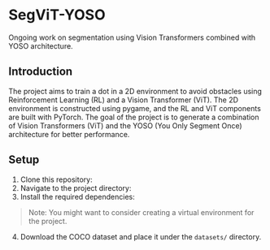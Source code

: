 # SegViT-YOSO

Ongoing work on segmentation using Vision Transformers combined with YOSO architecture.

## Introduction

The project aims to train a dot in a 2D environment to avoid obstacles using Reinforcement Learning (RL) and a Vision Transformer (ViT). The 2D environment is constructed using pygame, and the RL and ViT components are built with PyTorch. The goal of the project is to generate a combination of Vision Transformers (ViT) and the YOSO (You Only Segment Once) architecture for better performance. 

## Setup

1. Clone this repository:
2. Navigate to the project directory: 
3. Install the required dependencies:
> Note: You might want to consider creating a virtual environment for the project.

4. Download the COCO dataset and place it under the `datasets/` directory.



